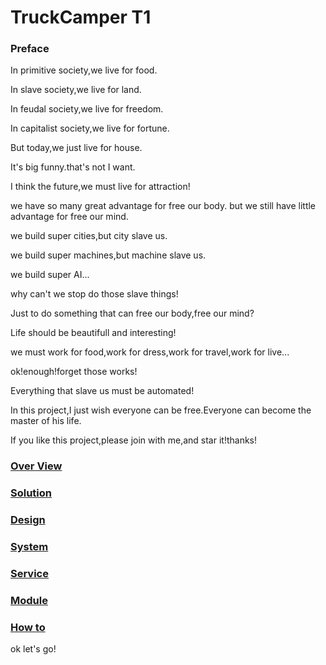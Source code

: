 # TruckCamper T1
### Preface

In primitive society,we live for food.

In slave society,we live for land.

In feudal society,we live for freedom.

In capitalist society,we live for fortune.

But today,we just live for house.

It's big funny.that's not I want.

I think the future,we must live for attraction!

we have so many great advantage for free our body.
but we still have little advantage for free our mind.

we build super cities,but city slave us.

we build super machines,but machine slave us.

we build super AI...

why can't we stop do those slave things!

Just to do something that can free our body,free our mind?

Life should be beautifull and interesting!

we must work for food,work for dress,work for travel,work for live...

ok!enough!forget those works!

Everything that slave us must be automated!

In this project,I just wish everyone can be free.Everyone can become the master of his life.

If you like this project,please join with me,and star it!thanks!

### [Over View](./Overview.md)
### [Solution](./Solution.md)
### [Design](./Design.md)
### [System](./System.md)
### [Service](./Service.md)
### [Module](./Module.md)
### [How to](./HowTo.md)

ok let's go!